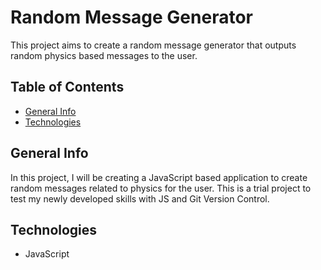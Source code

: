# Random Message Generator
This project aims to create a random message generator that outputs random physics based messages to the user.

## Table of Contents

* [General Info](#general-info)
* [Technologies](#technologies)

## General Info

In this project, I will be creating a JavaScript based application to create random messages related to physics for the user. This is a trial project to test my newly developed skills with JS and Git Version Control.

## Technologies

* JavaScript